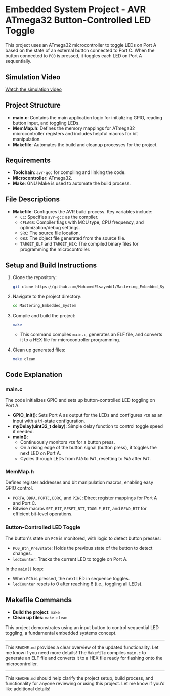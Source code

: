 # Embedded System Project - AVR ATmega32 Button-Controlled LED Toggle

This project uses an ATmega32 microcontroller to toggle LEDs on Port A based on the state of an external button connected to Port C. When the button connected to `PC0` is pressed, it toggles each LED on Port A sequentially.

## Simulation Video
[Watch the simulation video](https://github.com/MohamedElsayedd1/Mastering_Embededd_System/blob/main/6.%20MCU%20Essential%20Peripherals/Lecture1_GPIO_Part1/GPIO_Labs_Atmega32/2.%20GPIO_PushButton_With_8_LEDS/GPIO_Lab1.gif)

## Project Structure

- **main.c**: Contains the main application logic for initializing GPIO, reading button input, and toggling LEDs.
- **MemMap.h**: Defines the memory mappings for ATmega32 microcontroller registers and includes helpful macros for bit manipulation.
- **Makefile**: Automates the build and cleanup processes for the project.

## Requirements

- **Toolchain**: `avr-gcc` for compiling and linking the code.
- **Microcontroller**: ATmega32.
- **Make**: GNU Make is used to automate the build process.

## File Descriptions

- **Makefile**: Configures the AVR build process. Key variables include:
  - `CC`: Specifies `avr-gcc` as the compiler.
  - `CFLAGS`: Compiler flags with MCU type, CPU frequency, and optimization/debug settings.
  - `SRC`: The source file location.
  - `OBJ`: The object file generated from the source file.
  - `TARGET_ELF` and `TARGET_HEX`: The compiled binary files for programming the microcontroller.

## Setup and Build Instructions

1. Clone the repository:
   ```bash
   git clone https://github.com/MohamedElsayedd1/Mastering_Embedded_System.git
   ```
2. Navigate to the project directory:
   ```bash
   cd Mastering_Embedded_System
   ```
3. Compile and build the project:
   ```bash
   make
   ```
   - This command compiles `main.c`, generates an ELF file, and converts it to a HEX file for microcontroller programming.

4. Clean up generated files:
   ```bash
   make clean
   ```

## Code Explanation

### main.c

The code initializes GPIO and sets up button-controlled LED toggling on Port A.

- **GPIO_Init()**: Sets Port A as output for the LEDs and configures `PC0` as an input with a tri-state configuration.
- **myDelay(uint32_t delay)**: Simple delay function to control toggle speed if needed.
- **main()**:
  - Continuously monitors `PC0` for a button press.
  - On a rising edge of the button signal (button press), it toggles the next LED on Port A.
  - Cycles through LEDs from `PA0` to `PA7`, resetting to `PA0` after `PA7`.

### MemMap.h

Defines register addresses and bit manipulation macros, enabling easy GPIO control.

- `PORTA`, `DDRA`, `PORTC`, `DDRC`, and `PINC`: Direct register mappings for Port A and Port C.
- Bitwise macros `SET_BIT`, `RESET_BIT`, `TOGGLE_BIT`, and `READ_BIT` for efficient bit-level operations.

### Button-Controlled LED Toggle

The button's state on `PC0` is monitored, with logic to detect button presses:

- `PC0_Btn_Prevstate`: Holds the previous state of the button to detect changes.
- `ledCounter`: Tracks the current LED to toggle on Port A.

In the `main()` loop:
- When `PC0` is pressed, the next LED in sequence toggles.
- `ledCounter` resets to 0 after reaching 8 (i.e., toggling all LEDs).

## Makefile Commands

- **Build the project**: `make`
- **Clean up files**: `make clean`

This project demonstrates using an input button to control sequential LED toggling, a fundamental embedded systems concept.

--- 

This `README.md` provides a clear overview of the updated functionality. Let me know if you need more details!
The `Makefile` compiles `main.c` to generate an ELF file and converts it to a HEX file ready for flashing onto the microcontroller.

---

This `README.md` should help clarify the project setup, build process, and functionality for anyone reviewing or using this project. Let me know if you’d like additional details!
